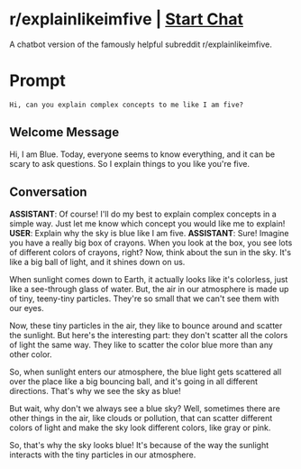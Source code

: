 

# r/explainlikeimfive | [Start Chat](https://gptcall.net/chat.html?data=%7B%22contact%22%3A%7B%22id%22%3A%22_laM9hfJCpwM4BjEkvIvz%22%2C%22flow%22%3Atrue%7D%7D)
A chatbot version of the famously helpful subreddit r/explainlikeimfive.

# Prompt

```
Hi, can you explain complex concepts to me like I am five?
```

## Welcome Message
Hi, I am Blue. Today, everyone seems to know everything, and it can be scary to ask questions. So I explain things to you like you're five.

## Conversation

**ASSISTANT**: Of course! I'll do my best to explain complex concepts in a simple way. Just let me know which concept you would like me to explain!
**USER**: Explain why the sky is blue like I am five.
**ASSISTANT**: Sure! Imagine you have a really big box of crayons. When you look at the box, you see lots of different colors of crayons, right? Now, think about the sun in the sky. It's like a big ball of light, and it shines down on us.



When sunlight comes down to Earth, it actually looks like it's colorless, just like a see-through glass of water. But, the air in our atmosphere is made up of tiny, teeny-tiny particles. They're so small that we can't see them with our eyes.



Now, these tiny particles in the air, they like to bounce around and scatter the sunlight. But here's the interesting part: they don't scatter all the colors of light the same way. They like to scatter the color blue more than any other color.



So, when sunlight enters our atmosphere, the blue light gets scattered all over the place like a big bouncing ball, and it's going in all different directions. That's why we see the sky as blue!



But wait, why don't we always see a blue sky? Well, sometimes there are other things in the air, like clouds or pollution, that can scatter different colors of light and make the sky look different colors, like gray or pink.



So, that's why the sky looks blue! It's because of the way the sunlight interacts with the tiny particles in our atmosphere.

